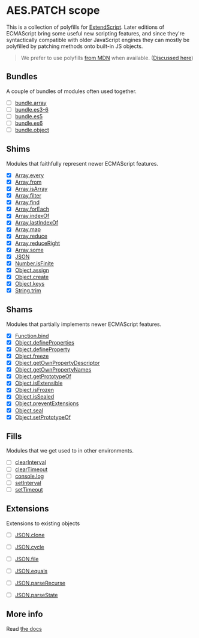 # AES.PATCH scope
This is a collection of polyfills for [ExtendScript](https://en.wikipedia.org/wiki/ExtendScript). Later editions of ECMAScript bring some useful new scripting features, and since they're syntactically compatible with older JavaScript engines they can mostly be polyfilled by patching methods onto built-in JS objects.

> We prefer to use polyfills [from MDN](https://developer.mozilla.org/en-US/) when available. ([Discussed here](https://github.com/ExtendScript/extendscript-es6-shim/issues/1))

## Bundles
A couple of bundles of modules often used together.

  - [ ] [bundle.array](bundle.array)
  - [ ] [bundle.es3-6](bundle.es3-6)
  - [ ] [bundle.es5](bundle.es5)
  - [ ] [bundle.es6](bundle.es6)
  - [ ] [bundle.object](bundle.object)

## Shims
Modules that faithfully represent newer ECMAScript features.

  - [x] [Array.every](array.every)
  - [x] [Array.from](array.from)
  - [x] [Array.isArray](array.isarray)
  - [x] [Array.filter](array.filter)
  - [x] [Array.find](array.find)
  - [x] [Array.forEach](array.foreach)
  - [x] [Array.indexOf](array.indexof)
  - [x] [Array.lastIndexOf](array.lastindexof)
  - [x] [Array.map](array.map)
  - [x] [Array.reduce](array.reduce)
  - [x] [Array.reduceRight](array.reduceright)
  - [x] [Array.some](array.some)
  - [x] [JSON](json)
  - [x] [Number.isFinite](number.isfinite)
  - [x] [Object.assign](object.assign)
  - [x] [Object.create](object.create)
  - [x] [Object.keys](object.keys)
  - [x] [String.trim](string.trim)

## Shams
Modules that partially implements newer ECMAScript features.

  - [x] [Function.bind](function.bind)
  - [x] [Object.defineProperties](object.defineproperties)
  - [x] [Object.defineProperty](object.defineproperty)
  - [x] [Object.freeze](object.freeze)
  - [x] [Object.getOwnPropertyDescriptor](object.getownpropertydescriptor)
  - [x] [Object.getOwnPropertyNames](object.getownpropertynames)
  - [x] [Object.getPrototypeOf](object.getprototypeof)
  - [x] [Object.isExtensible](object.isextensible)
  - [x] [Object.isFrozen](object.isfrozen)
  - [x] [Object.isSealed](object.issealed)
  - [x] [Object.preventExtensions](object.preventExtensions)
  - [x] [Object.seal](object.seal)
  - [x] [Object.setPrototypeOf](object.setprototypeof)

## Fills
Modules that we get used to in other environments.

  - [ ] [clearInterval](clearinterval)
  - [ ] [clearTimeout](cleartimeout)
  - [ ] [console.log](console.log)
  - [ ] [setInterval](setinterval)
  - [ ] [setTimeout](settimeout)

## Extensions
Extensions to existing objects

  - [ ] [JSON.clone](json.clone)
  - [ ] [JSON.cycle](json.cycle)
  - [ ] [JSON.file](json.file)
  - [ ] [JSON.equals](json.equals)
  - [ ] [JSON.parseRecurse](json.parserecurse)
  - [ ] [JSON.parseState](json.parsestate)


## More info

Read [the docs](../docs/README.md)

